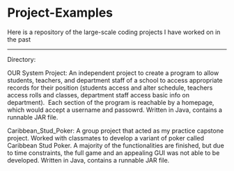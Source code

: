 # Project-Examples
Here is a repository of the large-scale coding projects I have worked on in the past
__________________________________________________________________________________________________________________________________________
Directory:

  OUR System Project: An independent project to create a program to allow students, teachers, and department staff of a school to access appropriate records for their position (students access and alter schedule, teachers access rolls and classes, department staff access basic info on department).  Each section of the program is reachable by a homepage, which would accept a username and passowrd.  Written in Java, contains a runnable JAR file. 
  
  Caribbean_Stud_Poker: A group project that acted as my practice capstone project.  Worked with classmates to develop a variant of poker called Caribbean Stud Poker.  A majority of the functionalities are finished, but due to time constraints, the full game and an appealing GUI was not able to be developed.  Written in Java, contains a runnable JAR file. 
